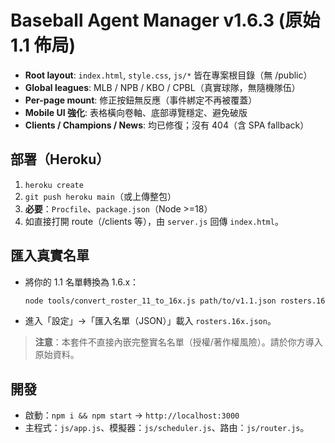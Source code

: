 # Baseball Agent Manager v1.6.3 (原始 1.1 佈局)
- **Root layout**: `index.html`, `style.css`, `js/*` 皆在專案根目錄（無 /public）
- **Global leagues**: MLB / NPB / KBO / CPBL（真實球隊，無隨機隊伍）
- **Per-page mount**: 修正按鈕無反應（事件綁定不再被覆蓋）
- **Mobile UI 強化**: 表格橫向卷軸、底部導覽穩定、避免破版
- **Clients / Champions / News**: 均已修復；沒有 404（含 SPA fallback）

## 部署（Heroku）
1. `heroku create`
2. `git push heroku main`（或上傳整包）
3. **必要**：`Procfile`、`package.json`（Node >=18）
4. 如直接打開 route（/clients 等），由 `server.js` 回傳 `index.html`。

## 匯入真實名單
- 將你的 1.1 名單轉換為 1.6.x：
  ```bash
  node tools/convert_roster_11_to_16x.js path/to/v1.1.json rosters.16x.json
  ```
- 進入「設定」→「匯入名單（JSON）」載入 `rosters.16x.json`。

> **注意**：本套件不直接內嵌完整實名名單（授權/著作權風險）。請於你方導入原始資料。

## 開發
- 啟動：`npm i && npm start` → `http://localhost:3000`
- 主程式：`js/app.js`、模擬器：`js/scheduler.js`、路由：`js/router.js`。
